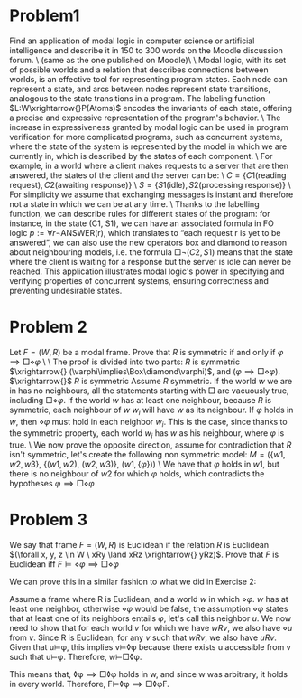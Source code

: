 
# Problem1
Find an application of modal logic in computer science or artificial intelligence and describe it in 150 to 300 words on the Moodle discussion forum. \\ (same as the one published on Moodle)\\ \\
Modal logic, with its set of possible worlds and a relation that describes connections between worlds, is an effective tool for representing program states. Each node can represent a state, and arcs between nodes represent state transitions, analogous to the state transitions in a program. The labeling function $L:W\xrightarrow{}P(Atoms)$ encodes the invariants of each state, offering a precise and expressive representation of the program's behavior. \\
The increase in expressiveness granted by modal logic can be used in program verification for more complicated programs, such as concurrent systems, where the state of the system is represented by the model in which we are currently in, which is described by the states of each component. \\
For example, in a world where a client makes requests to a server that are then answered, the states of the client and the server can be: \\
$C = \{C1 (\text{reading request}), C2 (\text{awaiting response}) \}$  \\
$S = \{S1 (\text{idle}), S2 (\text{processing response}) \}$  \\
For simplicity we assume that exchanging messages is instant and therefore not a state in which we can be at any time. \\
Thanks to the labelling function, we can describe rules for different states of the program: for instance, in the state (C1, S1), we can have an associated formula in FO logic $p:=\forall r \neg \text{ANSWER(r)}$, which translates to “each request r is yet to be answered”, we can also use the new operators box and diamond to reason about neighbouring models, i.e. the formula $\Box \neg (C2, S1)$ means that the state where the client is waiting for a response but the server is idle can never be reached.
This application illustrates modal logic's power in specifying and verifying properties of concurrent systems, ensuring correctness and preventing undesirable states.


# Problem 2
Let $F = (W, R)$ be a modal frame. Prove that $R$ is symmetric if and only if $\varphi\implies\Box\diamond\varphi$ \\ \\
The proof is divided into two parts: $R$ is symmetric $\xrightarrow{} (\varphi\implies\Box\diamond\varphi)$, and $(\varphi\implies\Box\diamond\varphi)$. $\xrightarrow{}$ $R$ is symmetric
Assume $R$ symmetric. If the world $w$ we are in has no neighbours, all the statements starting with $\Box$ are vacuously true, including $\Box\diamond\varphi$. 
If the world $w$ has at least one neighbour, because $R$ is symmetric, each neighbour of $w$ $w_i$ will have $w$ as its neighbour. If $\varphi$ holds in $w$, then $\diamond\varphi$ must hold in each neighbor $w_i$. This is the case, since thanks to the symmetric property, each world $w_i$ has $w$ as his neighbour, where $\varphi$ is true. \\
We now prove the opposite direction, assume for contradiction that $R$ isn't symmetric, let's create the following non symmetric model:
$M = (\{w1, w2, w3\}, \ \{(w1, w2),\ (w2, w3)\},\ (w1, \{\varphi\}))$ \\
We have that $\varphi$ holds in $w1$, but there is no neighbour of $w2$ for which $\varphi$ holds, which contradicts the hypotheses $\varphi\implies\Box\diamond\varphi$

# Problem 3
We say that frame $F = (W, R)$ is Euclidean if the relation $R$ is Euclidean $(\forall x, y, z \in W \ xRy \land xRz \xrightarrow{} yRz)$. Prove that $F$ is Euclidean iff $F \models \diamond\varphi \implies \Box\diamond\varphi$ 

We can prove this in a similar fashion to what we did in Exercise 2:

Assume a frame where R is Euclidean, and a world $w$ in which $\diamond\varphi$.
$w$ has at least one neighbor, otherwise $\diamond\varphi$ would be false, the assumption $\diamond\varphi$ states that at least one of its neighbors entails $\varphi$, let's call this neighbor $u$. We now need to show that for each world $v$ for which we have $wRv$, we also have $\diamond u$ from $v$. Since R is Euclidean, for any $v$ such that $wRv$, we also have $uRv$. Given that u⊨φ, this implies v⊨◊φ because there exists u accessible from v such that u⊨φ. Therefore, w⊨□◊φ.

This means that, ◊φ  ⟹  □◊φ holds in w, and since w was arbitrary, it holds in every world. Therefore, F⊨◊φ  ⟹  □◊φF.

